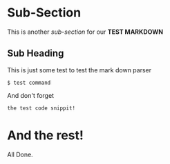 # Sub-Section

This is another *sub-section* for our **TEST MARKDOWN**

## Sub Heading

This is just some test to test the mark down parser

    $ test command

And don't forget

```
the test code snippit!
```

# And the rest!

All Done.